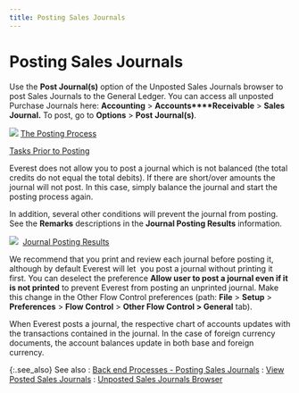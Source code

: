 ```yaml
---
title: Posting Sales Journals
---
```


# Posting Sales Journals


Use the **Post Journal(s)**  option of the Unposted Sales Journals browser to post Sales Journals to  the General Ledger. You can access all unposted Purchase Journals here:  **Accounting** > **Accounts****Receivable** > **Sales 
 Journal.** To post, go to **Options**  > **Post** **Journal(s)**.


![]({{site.acc_baseurl}}/img/lens.gif) [The Posting Process]({{site.acc_baseurl}}/accounting-structure-in-everest/posting/posting.html)


[Tasks  Prior to Posting]({{site.acc_baseurl}}/accounting-structure-in-everest/posting/tasks_prior_to_posting.html)


Everest does not allow you to post a journal which is not balanced (the  total credits do not equal the total debits). If there are short/over  amounts the journal will not post. In this case, simply balance the journal  and start the posting process again.


In addition, several other conditions will prevent the journal from  posting. See the **Remarks** descriptions  in the **Journal Posting Results**  information.


![]({{site.acc_baseurl}}/img/lens.gif)  [Journal  Posting Results]({{site.acc_baseurl}}/misc/journal_posting_results_acc.html)


We recommend that you print and review each journal before posting it,  although by default Everest will let  you  post a journal without printing it first. You can deselect the preference  **Allow user to post a journal even if 
 it is not printed** to prevent Everest from posting an unprinted  journal. Make this change in the Other Flow Control preferences (path:  **File** > **Setup**  > **Preferences** > **Flow 
 Control** > **Other Flow Control 
 &gt; General** tab).


When Everest posts a journal, the respective chart of accounts updates  with the transactions contained in the journal. In the case of foreign  currency documents, the account balances update in both base and foreign  currency.


{:.see_also}
See also
: [Back  end Processes - Posting Sales Journals]({{site.acc_baseurl}}/sales/sales-jrnl-proc/common-jrnl-proc/backend_processes_posting_sales_journals.html)
: [View  Posted Sales Journals]({{site.acc_baseurl}}/sales/sales-jrnl-proc/common-jrnl-proc/viewing_posted_sales_journals.html)
: [Unposted Sales  Journals Browser]({{site.acc_baseurl}}/sales/sales-journals-browser/sales_journal_browser.html)
